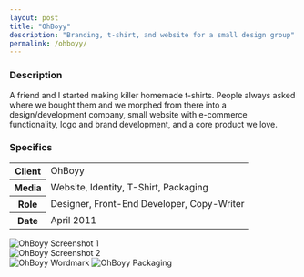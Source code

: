 ```yaml
---
layout: post
title: "OhBoyy"
description: "Branding, t-shirt, and website for a small design group"
permalink: /ohboyy/
---
```


<section class="border-bottom-gray">
	<div class="grid-frame soft-sides hard@md">
		<div class="grid">
			<div class="grid-cell soft-triple-top soft-sides soft-triple-sides@md soft-triple-bottom@md 2/3@md">
				<h3>Description</h3>
				<p>A friend and I started making killer homemade t-shirts. People always asked where we bought them and we morphed from there into a design/development company, small website with e-commerce functionality, logo and brand development, and a core product we love.</p>
			</div>
			<div class="grid-cell soft-sides soft-triple-bottom soft-double-top soft-triple-sides@md soft-triple-top@md 1/3@md">
				<h3>Specifics</h3>
				<table>
					<tbody>
						<tr>
							<th>Client</th>
							<td>OhBoyy</td>
						</tr>
						<tr>
							<th>Media</th>
							<td>Website, Identity, T-Shirt, Packaging</td>
						</tr>
						<tr>
							<th>Role</th>
							<td>Designer, Front-End Developer, Copy-Writer</td>
						</tr>
						<tr>
							<th>Date</th>
							<td>April 2011</td>
						</tr>
					</tbody>
				</table>
			</div>
		</div>
	</div>
</section>
<section class="border-bottom-gray bg-silver@md">
	<div class="grid-frame soft-triple-ends soft-double-sides soft-triple-sides@md">
		<div class="grid grid-with-gutter">
			<div class="grid-cell">
				<img src="https://jessetrippecdn.appspot.com/images/ohboyy-1.png" alt="OhBoyy Screenshot 1" class="project-img">
				<div class="grid grid-with-gutter">
					<div class="grid-cell 1/2@md">
						<img src="https://jessetrippecdn.appspot.com/images/ohboyy-2.png" alt="OhBoyy Screenshot 2" class="project-img flush-bottom@md">
					</div>
					<div class="grid-cell 1/2@md">
						<img src="https://jessetrippecdn.appspot.com/images/ohboyy-3.png" alt="OhBoyy Wordmark" class="project-img soft">
						<img src="https://jessetrippecdn.appspot.com/images/ohboyy-4.jpg" alt="OhBoyy Packaging" class="project-img flush-bottom">
					</div>
				</div>
			</div>
		</div>
	</div>
</section>
	